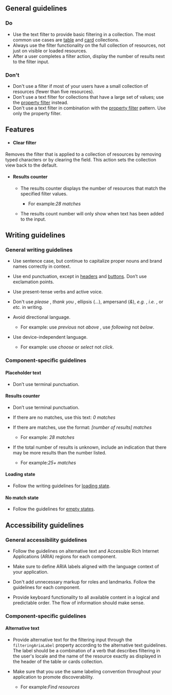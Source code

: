 ## General guidelines

### Do

  * Use the text filter to provide basic filtering in a collection. The most common use cases are [table](/components/table/) and [card](/components/cards/) collections.
  * Always use the filter functionality on the full collection of resources, not just on visible or loaded resources.
  * After a user completes a filter action, display the number of results next to the filter input.



### Don't

  * Don't use a filter if most of your users have a small collection of resources (fewer than five resources).
  * Don't use a text filter for collections that have a large set of values; use the [property filter](/components/property-filter/) instead.
  * Don't use a text filter in combination with the [property filter](/components/property-filter/) pattern. Use only the property filter.



## Features

  * #### Clear filter

Removes the filter that is applied to a collection of resources by removing typed characters or by clearing the field. This action sets the collection view back to the default.

  * #### Results counter

    * The results counter displays the number of resources that match the specified filter values.

      * For example:_28 matches_

    * The results count number will only show when text has been added to the input.




## Writing guidelines

### General writing guidelines

  * Use sentence case, but continue to capitalize proper nouns and brand names correctly in context.

  * Use end punctuation, except in [headers](/components/header/?tabId=usage) and [buttons](/components/button/?tabId=usage). Don’t use exclamation points.

  * Use present-tense verbs and active voice.

  * Don't use _please_ , _thank you_ , ellipsis (_..._), ampersand (_&_), _e.g._ , _i.e._ , or _etc._ in writing.

  * Avoid directional language.

    * For example: use _previous_ not _above_ , use _following_ not _below_.

  * Use device-independent language.

    * For example: use _choose_ or _select_ not _click_.




### Component-specific guidelines

#### Placeholder text

  * Don’t use terminal punctuation.




#### Results counter

  * Don’t use terminal punctuation.

  * If there are no matches, use this text: _0 matches_

  * If there are matches, use the format: _[number of results] matches_

    * For example: _28 matches_

  * If the total number of results is unknown, include an indication that there may be more results than the number listed.

    * For example:_25+ matches_




#### Loading state

  * Follow the writing guidelines for [loading state](/patterns/general/loading-and-refreshing/#writing-guidelines/).




#### No match state

  * Follow the guidelines for [empty states](/patterns/general/empty-states/).




## Accessibility guidelines

### General accessibility guidelines

  * Follow the guidelines on alternative text and Accessible Rich Internet Applications (ARIA) regions for each component.

  * Make sure to define ARIA labels aligned with the language context of your application.

  * Don't add unnecessary markup for roles and landmarks. Follow the guidelines for each component.

  * Provide keyboard functionality to all available content in a logical and predictable order. The flow of information should make sense.




### Component-specific guidelines

#### Alternative text

  * Provide alternative text for the filtering input through the `filteringAriaLabel` property according to the alternative text guidelines. The label should be a combination of a verb that describes filtering in the user's locale and the name of the resource exactly as displayed in the header of the table or cards collection. 

  * Make sure that you use the same labeling convention throughout your application to promote discoverability.

    * For example:_Find resources_  




